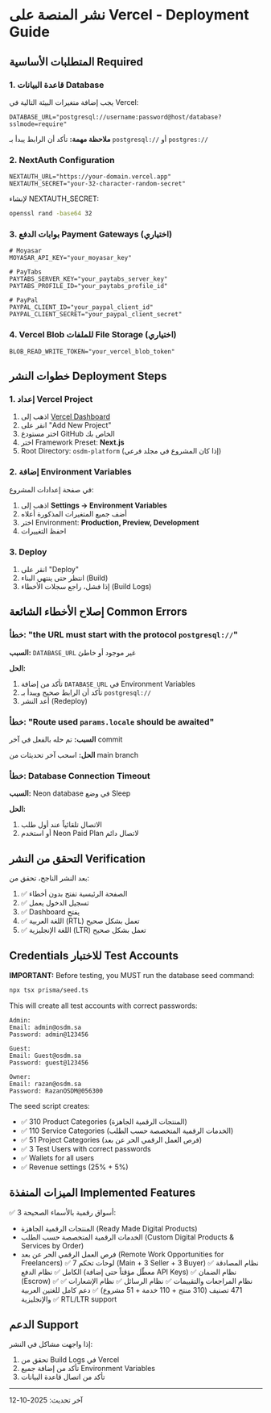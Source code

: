 # نشر المنصة على Vercel - Deployment Guide

## المتطلبات الأساسية Required

### 1. قاعدة البيانات Database

يجب إضافة متغيرات البيئة التالية في Vercel:

```env
DATABASE_URL="postgresql://username:password@host/database?sslmode=require"
```

**ملاحظة مهمة:** تأكد أن الرابط يبدأ بـ `postgresql://` أو `postgres://`

### 2. NextAuth Configuration

```env
NEXTAUTH_URL="https://your-domain.vercel.app"
NEXTAUTH_SECRET="your-32-character-random-secret"
```

لإنشاء NEXTAUTH_SECRET:
```bash
openssl rand -base64 32
```

### 3. بوابات الدفع Payment Gateways (اختياري)

```env
# Moyasar
MOYASAR_API_KEY="your_moyasar_key"

# PayTabs
PAYTABS_SERVER_KEY="your_paytabs_server_key"
PAYTABS_PROFILE_ID="your_paytabs_profile_id"

# PayPal
PAYPAL_CLIENT_ID="your_paypal_client_id"
PAYPAL_CLIENT_SECRET="your_paypal_client_secret"
```

### 4. Vercel Blob للملفات File Storage (اختياري)

```env
BLOB_READ_WRITE_TOKEN="your_vercel_blob_token"
```

## خطوات النشر Deployment Steps

### 1. إعداد Vercel Project

1. اذهب إلى [Vercel Dashboard](https://vercel.com/dashboard)
2. انقر على "Add New Project"
3. اختر مستودع GitHub الخاص بك
4. اختر Framework Preset: **Next.js**
5. Root Directory: `osdm-platform` (إذا كان المشروع في مجلد فرعي)

### 2. إضافة Environment Variables

في صفحة إعدادات المشروع:

1. اذهب إلى **Settings → Environment Variables**
2. أضف جميع المتغيرات المذكورة أعلاه
3. اختر Environment: **Production, Preview, Development**
4. احفظ التغييرات

### 3. Deploy

1. انقر على "Deploy"
2. انتظر حتى ينتهي البناء (Build)
3. إذا فشل، راجع سجلات الأخطاء (Build Logs)

## إصلاح الأخطاء الشائعة Common Errors

### خطأ: "the URL must start with the protocol `postgresql://`"

**السبب:** `DATABASE_URL` غير موجود أو خاطئ

**الحل:**
1. تأكد من إضافة `DATABASE_URL` في Environment Variables
2. تأكد أن الرابط صحيح ويبدأ بـ `postgresql://`
3. أعد النشر (Redeploy)

### خطأ: "Route used `params.locale` should be awaited"

**السبب:** تم حله بالفعل في آخر commit

**الحل:** اسحب آخر تحديثات من main branch

### خطأ: Database Connection Timeout

**السبب:** Neon database في وضع Sleep

**الحل:**
1. الاتصال تلقائياً عند أول طلب
2. أو استخدم Neon Paid Plan لاتصال دائم

## التحقق من النشر Verification

بعد النشر الناجح، تحقق من:

1. ✅ الصفحة الرئيسية تفتح بدون أخطاء
2. ✅ تسجيل الدخول يعمل
3. ✅ Dashboard يفتح
4. ✅ اللغة العربية (RTL) تعمل بشكل صحيح
5. ✅ اللغة الإنجليزية (LTR) تعمل بشكل صحيح

## Credentials للاختبار Test Accounts

**IMPORTANT:** Before testing, you MUST run the database seed command:

```bash
npx tsx prisma/seed.ts
```

This will create all test accounts with correct passwords:

```
Admin:
Email: admin@osdm.sa
Password: admin@123456

Guest:
Email: Guest@osdm.sa
Password: guest@123456

Owner:
Email: razan@osdm.sa
Password: RazanOSDM@056300
```

The seed script creates:
- ✅ 310 Product Categories (المنتجات الرقمية الجاهزة)
- ✅ 110 Service Categories (الخدمات الرقمية المتخصصة حسب الطلب)
- ✅ 51 Project Categories (فرص العمل الرقمي الحر عن بعد)
- ✅ 3 Test Users with correct passwords
- ✅ Wallets for all users
- ✅ Revenue settings (25% + 5%)

## الميزات المنفذة Implemented Features

✅ 3 أسواق رقمية بالأسماء الصحيحة:
   - المنتجات الرقمية الجاهزة (Ready Made Digital Products)
   - الخدمات الرقمية المتخصصة حسب الطلب (Custom Digital Products & Services by Order)
   - فرص العمل الرقمي الحر عن بعد (Remote Work Opportunities for Freelancers)
✅ 7 لوحات تحكم (Main + 3 Seller + 3 Buyer)
✅ نظام المصادقة الكامل
✅ نظام الدفع (معطّل مؤقتاً حتى إضافة API Keys)
✅ نظام الضمان (Escrow)
✅ نظام المراجعات والتقييمات
✅ نظام الرسائل
✅ نظام الإشعارات
✅ 471 تصنيف (310 منتج + 110 خدمة + 51 مشروع)
✅ دعم كامل للغتين العربية والإنجليزية
✅ RTL/LTR support

## الدعم Support

إذا واجهت مشاكل في النشر:
1. تحقق من Build Logs في Vercel
2. تأكد من إضافة جميع Environment Variables
3. تأكد من اتصال قاعدة البيانات

---
آخر تحديث: 2025-10-12
